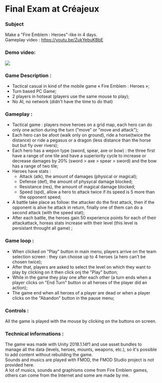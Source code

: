 # Final Exam at Créajeux

### Subject
Make a "Fire Emblem : Heroes"-like in 4 days. \
Gameplay video : https://youtu.be/ZukYebuKBbE

### Demo video:
[![](http://img.youtube.com/vi/pc5hZw3mBos/0.jpg)](http://www.youtube.com/watch?v=pc5hZw3mBos "Procedural Dungeon Demo")<br>

### Game Description :
- Tactical casual in kind of the mobile game « Fire Emblem : Heroes »;
- Turn based PC Game;
- 2 players in hotseat (players use the same mouse to play);
- No AI, no network (didn't have the time to do that)

### Gameplay :
- Tactical game : players move heroes on a grid map, each hero can do only one action during the turn ("move" or "move and attack");
- Each hero can be afoot (walk only on ground), ride a horse(twice the distance) or ride a pegasus or a dragon (less distance than the horse but but fly over rivers);
- Each hero has a wepon type (sword, spear, axe or bow) : the three first have a range of one tile and have a superiority cycle to increase or decrease damages by 20%  (sword > axe > spear > sword) and the bow has a range of two tile;
- Heroes have stats :
	- Attack (atk), the amount of damages (physical or magical);
	- Defense (def), the amount of physycal damage blocked;
	- Resistance (res), the amount of magical damage blocked;
	- Speed (spd), allow a hero to attack twice if its speed is 5 more than the opponent speed;
- A battle take place as follow: the attacker do the first attack, then if the opponent is alive he attack in return, finally one of them can do a second attack (with the speed stat);
- After each battle, the heroes gain 50 experience points for each of their attackattack, horeas stats increase with their level (this level is persistant throught all game) ;

### Game loop :
- When clicked on "Play" button in main menu, players arrive on the team selection screen : they can choose up to 4 heroes (a hero can't be chosen twice);
- After that, players are asked to select the level on which they want to play by clicking on it then click onj the "Play" button;
- While in the game they play one after each other (a turn ends when a player clicks on "End Turn" button or all heroes of the player did an action);
- The game end when all heroes of a player are dead or when a player clicks on the "Abandon" button in the pause menu;

### Controls :
All the game is played with the mouse by clicking on the buttons on screen.

### Technical informations :
The game was made with Unity 2018.1.14f1 and use asset bundles to manage all the data (levels, heroes, mounts, weapons, etc.), so it's possible to add content without rebuilding the game. \
Sounds and musics are played with FMOD, the FMOD Studio project is not provided here. \
A lot of musics, sounds and graphisms come from Fire Emblem games, others can come from the Internet and some are made by me.
